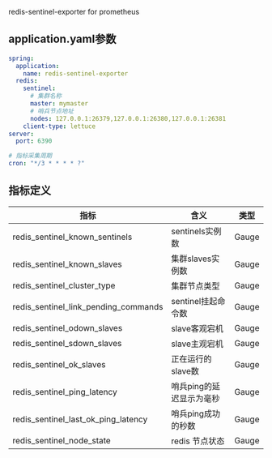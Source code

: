 redis-sentinel-exporter for prometheus

## application.yaml参数

```yaml
spring:
  application:
    name: redis-sentinel-exporter
  redis:
    sentinel:
      # 集群名称
      master: mymaster
      # 哨兵节点地址
      nodes: 127.0.0.1:26379,127.0.0.1:26380,127.0.0.1:26381
    client-type: lettuce
server:
  port: 6390

# 指标采集周期
cron: "*/3 * * * * ?"
```



## 指标定义

| 指标                                   | 含义             | 类型    |
| ------------------------------------ |----------------| ----- |
| redis_sentinel_known_sentinels       | sentinels实例数   | Gauge |
| redis_sentinel_known_slaves          | 集群slaves实例数    | Gauge |
| redis_sentinel_cluster_type          | 集群节点类型         | Gauge |
| redis_sentinel_link_pending_commands | sentinel挂起命令数  | Gauge |
| redis_sentinel_odown_slaves          | slave客观宕机      | Gauge |
| redis_sentinel_sdown_slaves          | slave主观宕机      | Gauge |
| redis_sentinel_ok_slaves             | 正在运行的slave数    | Gauge |
| redis_sentinel_ping_latency          | 哨兵ping的延迟显示为毫秒 | Gauge |
| redis_sentinel_last_ok_ping_latency  | 哨兵ping成功的秒数    | Gauge |
| redis_sentinel_node_state  | redis 节点状态     | Gauge |







